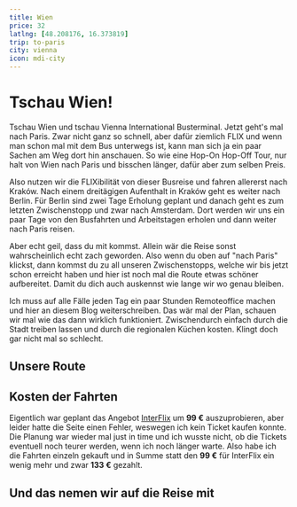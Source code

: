 ```yaml
---
title: Wien
price: 32
latlng: [48.208176, 16.373819]
trip: to-paris
city: vienna
icon: mdi-city
---
```


# Tschau Wien!

Tschau Wien und tschau Vienna International Busterminal. Jetzt geht's mal nach Paris. Zwar nicht ganz so schnell, aber dafür ziemlich FLIX und wenn man schon mal mit dem Bus unterwegs ist, kann man sich ja ein paar Sachen am Weg dort hin anschauen. So wie eine Hop-On Hop-Off Tour, nur halt von Wien nach Paris und bisschen länger, dafür aber zum selben Preis.

Also nutzen wir die FLIXibilität von dieser Busreise und fahren allererst nach <nuxt-link to="/to-paris/krakow/index">Kraków</nuxt-link>. Nach einem dreitägigen Aufenthalt in Kraków geht es weiter nach <nuxt-link to="/to-paris/berlin/index">Berlin</nuxt-link>. Für Berlin sind zwei Tage Erholung geplant und danach geht es zum letzten Zwischenstopp und zwar nach <nuxt-link to="/to-paris/amsterdam/index">Amsterdam</nuxt-link>. Dort werden wir uns ein paar Tage von den Busfahrten und Arbeitstagen erholen und dann weiter nach Paris reisen.

Aber echt geil, dass du mit kommst. Allein wär die Reise sonst wahrscheinlich echt zach geworden. Also wenn du oben auf "nach Paris" klickst, dann kommst du zu all unseren Zwischenstopps, welche wir bis jetzt schon erreicht haben und hier ist noch mal die Route etwas schöner aufbereitet. Damit du dich auch auskennst wie lange wir wo genau bleiben.

Ich muss auf alle Fälle jeden Tag ein paar Stunden Remoteoffice machen und hier an diesem Blog weiterschreiben. Das wär mal der Plan, schauen wir mal wie das dann wirklich funktioniert. Zwischendurch einfach durch die Stadt treiben lassen und durch die regionalen Küchen kosten. Klingt doch gar nicht mal so schlecht.   

## Unsere Route

<TripTimeline class="mt-10 mb-10" />

## Kosten der Fahrten

Eigentlich war geplant das Angebot <a href="https://interflix.flixbus.de/" target="_blank">InterFlix</a> um **99 €** auszuprobieren, aber leider hatte die Seite einen Fehler, weswegen ich kein Ticket kaufen konnte. Die Planung war wieder mal just in time und ich wusste nicht, ob die Tickets eventuell noch teurer werden, wenn ich noch länger warte. Also habe ich die Fahrten einzeln gekauft und in Summe statt den **99 €** für InterFlix ein wenig mehr und zwar **133 €** gezahlt.

## Und das nemen wir auf die Reise mit

<ChipWithNumber text="Kompressionssackerl fürs Gewand" :count="1" />
<ChipWithNumber text="Lange Unterhose" :count="1" />
<ChipWithNumber text="Unterhose" :count="3" />
<ChipWithNumber text="Langes Leiberl" :count="1" />
<ChipWithNumber text="Leiberl" :count="3" />
<ChipWithNumber text="Dicke Socken" :count="3" />
<ChipWithNumber text="Socken" :count="1" />
<ChipWithNumber text="Pullover" :count="1" />
<ChipWithNumber text="Haube" :count="1" />
<ChipWithNumber text="Schal" :count="1" />
<ChipWithNumber text="Handschuh" :count="1" />
<ChipWithNumber text="Jacke (wasserfest)" :count="1" />
<ChipWithNumber text="Feste Schuh" :count="1" />
<ChipWithNumber text="Turnschuh" :count="1" />
<ChipWithNumber text="Powerbank + Ladezeugs" :count="1" color="indigo" />
<ChipWithNumber text="Laptop + Netzteil" :count="1" color="indigo" />
<ChipWithNumber text="Handy + Ladezeugs" :count="1" color="indigo" />
<ChipWithNumber text="Stirnlampe" :count="1" color="indigo" />
<ChipWithNumber text="Kabelpenal" :count="1" color="indigo" />
<ChipWithNumber text="Medis" :count="1" color="teal" />
<ChipWithNumber text="Zahnbürste + -pasta" :count="1" color="teal" />
<ChipWithNumber text="Seife" :count="1" color="teal" />
<ChipWithNumber text="Kontaktlinsen" :count="1" color="teal" />
<ChipWithNumber text="Handtuch (Mikrofaser)" :count="1" color="teal" />
<ChipWithNumber text="Rasierer" :count="1" color="teal" />
<ChipWithNumber text="Reisepass" :count="1" color="orange" />
<ChipWithNumber text="Wasserflasche" :count="1" color="orange" />
<ChipWithNumber text="Stoffsackerl" :count="2" color="orange" />
<ChipWithNumber text="Messer" :count="1" color="orange" />

<BaseImage src="vienna/packlist.jpg" alt="gepackte Sachen" />